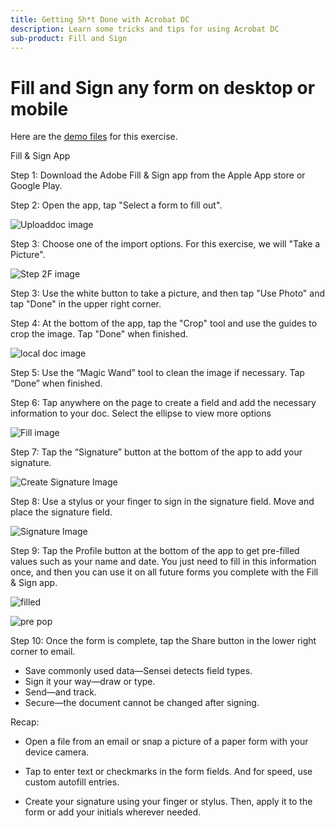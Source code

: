 ```yaml
---
title: Getting Sh*t Done with Acrobat DC
description: Learn some tricks and tips for using Acrobat DC
sub-product: Fill and Sign
---
```


# Fill and Sign any form on desktop or mobile

Here are the [demo files](assets/03_FillSignScan.zip) for this exercise. 

Fill & Sign App

Step 1: Download the Adobe Fill & Sign app from the Apple App store or Google Play.

Step 2: Open the app, tap "Select a form to fill out".

![Uploaddoc image](assets/mobilescan.jpg)

Step 3: Choose one of the import options. For this exercise, we will "Take a Picture".  

![Step 2F image](assets/Step2F.jpg)

Step 3: Use the white button to take a picture, and then tap "Use Photo" and tap "Done" in the upper right corner.

Step 4: At the bottom of the app, tap the "Crop" tool and use the guides to crop the image. Tap "Done" when finished.

![local doc image](assets/localdoc.jpg)

Step 5: Use the “Magic Wand” tool to clean the image if necessary. Tap “Done” when finished.

Step 6: Tap anywhere on the page to create a field and add the necessary information to your doc. Select the ellipse to view more options

![Fill image](assets/fill.jpg)


Step 7: Tap the “Signature” button at the bottom of the app to add your signature. 

![Create Signature Image](assets/createsign.jpg)

Step 8: Use a stylus or your finger to sign in the signature field. Move and place the signature field.

![Signature Image](assets/sign.jpg)

Step 9: Tap the Profile button at the bottom of the app to get pre-filled values such as your name and date. You just need to fill in this information once, and then you can use it on all future forms you complete with the Fill & Sign app.

![filled](assets/filled.jpg)

![pre pop](assets/prepop.jpg)

Step 10: Once the form is complete, tap the Share button in the lower right corner to email.

* Save commonly used data—Sensei detects field types.
* Sign it your way—draw or type.
* Send—and track.
* Secure—the document cannot be changed after signing. 

Recap:

* Open a file from an email or snap a picture of a paper form with your device camera. 

* Tap to enter text or checkmarks in the form fields. And for speed, use custom autofill entries.

* Create your signature using your finger or stylus. Then, apply it to the form or add your initials wherever needed.


